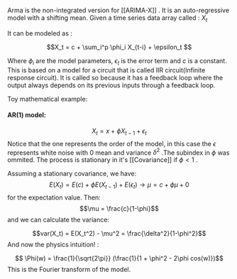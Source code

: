 Arma is the non-integrated version for [[ARIMA-X]] . It is an auto-regressive model with a shifting mean. Given a time series data array called : $X_t$

It can be modeled as : 

$$X_t = c + \sum_i^p \phi_i X_{t-i} + \epsilon_t $$

Where $\phi_i$ are the model parameters, $\epsilon_t$ is the error term and $c$ is a constant. This is based on a model for a circuit that is called IIR circuit(Infinite response circuit). It is called so because it has a feedback loop where the output always depends on its previous inputs through a feedback loop.

Toy mathematical example: 

####  AR(1) model: 


$$X_t = x + \phi X_{t-1} + \epsilon_t $$ 
Notice that the one represents the order of the model, in this case the $\epsilon$ represents white noise with 0 mean and variance $\delta^2$ .The subindex in $\phi$ was ommited. The process is stationary in it's [[Covariance]] if $\phi < 1$ .

Assuming a stationary covariance, we have: 
$$E(X_t)=E(c) + \phi E(X_{t-1}) + E(\epsilon_t) \rightarrow \mu = c + \phi \mu +0 $$
for the expectation value. 
Then: 
$$\mu = \frac{c}{1-\phi}$$
and we can calculate the variance: 

$$var(X_t) = E(X_t^2) - \mu^2 = \frac{\delta^2}{1-\phi^2}$$ And now the physics intuition! :

$$ \Phi(w) = \frac{1}{\sqrt{2\pi}} (\frac{1}{1 + \phi^2 - 2\phi cos(w)})$$ 
This is the Fourier transform of the model. 